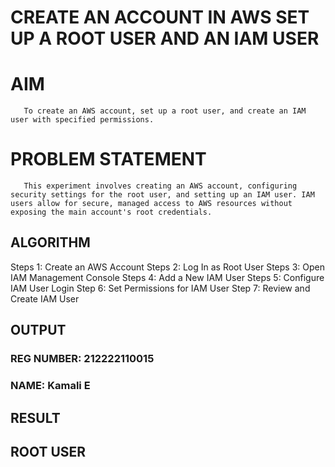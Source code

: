  # CREATE AN  ACCOUNT IN AWS SET UP A ROOT USER AND AN IAM USER 
  # AIM
       To create an AWS account, set up a root user, and create an IAM user with specified permissions.
# PROBLEM STATEMENT
       This experiment involves creating an AWS account, configuring security settings for the root user, and setting up an IAM user. IAM users allow for secure, managed access to AWS resources without exposing the main account's root credentials.

## ALGORITHM
 Steps 1:  Create an AWS Account
 Steps 2:  Log In as Root User
 Steps 3:  Open IAM Management Console
 Steps 4:  Add a New IAM User
 Steps 5:  Configure IAM User Login
 Step 6:   Set Permissions for IAM User
 Step 7:   Review and Create IAM User

## OUTPUT
### REG NUMBER: 212222110015
### NAME: Kamali E

## RESULT
## ROOT USER







  


